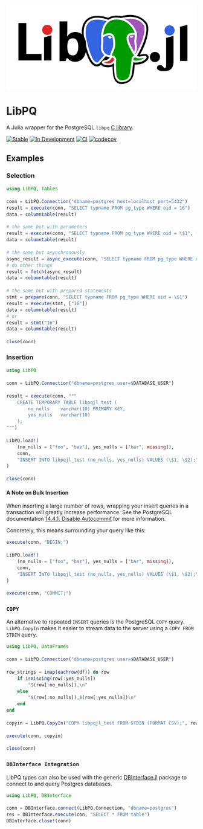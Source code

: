 ![LibPQ.jl Logo](assets/full-logo.svg)

# LibPQ

A Julia wrapper for the PostgreSQL `libpq` [C library](https://www.postgresql.org/docs/current/libpq.html).

[![Stable](https://img.shields.io/badge/docs-stable-blue.svg)](https://juliadatabases.org/LibPQ.jl/stable/)
[![In Development](https://img.shields.io/badge/docs-dev-blue.svg)](https://juliadatabases.org/LibPQ.jl/dev/)
[![CI](https://github.com/JuliaDatabases/LibPQ.jl/actions/workflows/CI.yml/badge.svg)](https://github.com/JuliaDatabases/LibPQ.jl/actions/workflows/CI.yml)
[![codecov](https://codecov.io/gh/JuliaDatabases/LibPQ.jl/graph/badge.svg?token=zBj6Hn98DS)](https://app.codecov.io/gh/JuliaDatabases/LibPQ.jl)

## Examples

### Selection

```julia
using LibPQ, Tables

conn = LibPQ.Connection("dbname=postgres host=localhost port=5432")
result = execute(conn, "SELECT typname FROM pg_type WHERE oid = 16")
data = columntable(result)

# the same but with parameters
result = execute(conn, "SELECT typname FROM pg_type WHERE oid = \$1", ["16"])
data = columntable(result)

# the same but asynchronously
async_result = async_execute(conn, "SELECT typname FROM pg_type WHERE oid = \$1", ["16"])
# do other things
result = fetch(async_result)
data = columntable(result)

# the same but with prepared statements
stmt = prepare(conn, "SELECT typname FROM pg_type WHERE oid = \$1")
result = execute(stmt, ["16"])
data = columntable(result)
# or
result = stmt("16")
data = columntable(result)

close(conn)
```

### Insertion

```julia
using LibPQ

conn = LibPQ.Connection("dbname=postgres user=$DATABASE_USER")

result = execute(conn, """
    CREATE TEMPORARY TABLE libpqjl_test (
        no_nulls    varchar(10) PRIMARY KEY,
        yes_nulls   varchar(10)
    );
""")

LibPQ.load!(
    (no_nulls = ["foo", "baz"], yes_nulls = ["bar", missing]),
    conn,
    "INSERT INTO libpqjl_test (no_nulls, yes_nulls) VALUES (\$1, \$2);",
)

close(conn)
```

#### A Note on Bulk Insertion

When inserting a large number of rows, wrapping your insert queries in a transaction will greatly increase performance.
See the PostgreSQL documentation [14.4.1. Disable Autocommit](https://www.postgresql.org/docs/10/populate.html#DISABLE-AUTOCOMMIT) for more information.

Concretely, this means surrounding your query like this:

```julia
execute(conn, "BEGIN;")

LibPQ.load!(
    (no_nulls = ["foo", "baz"], yes_nulls = ["bar", missing]),
    conn,
    "INSERT INTO libpqjl_test (no_nulls, yes_nulls) VALUES (\$1, \$2);",
)

execute(conn, "COMMIT;")
```

### `COPY`

An alternative to repeated `INSERT` queries is the PostgreSQL `COPY` query.
`LibPQ.CopyIn` makes it easier to stream data to the server using a `COPY FROM STDIN` query.

```julia
using LibPQ, DataFrames

conn = LibPQ.Connection("dbname=postgres user=$DATABASE_USER")

row_strings = imap(eachrow(df)) do row
    if ismissing(row[:yes_nulls])
        "$(row[:no_nulls]),\n"
    else
        "$(row[:no_nulls]),$(row[:yes_nulls])\n"
    end
end

copyin = LibPQ.CopyIn("COPY libpqjl_test FROM STDIN (FORMAT CSV);", row_strings)

execute(conn, copyin)

close(conn)
```

### `DBInterface Integration`

LibPQ types can also be used with the generic [DBInterface.jl](https://github.com/JuliaDatabases/DBInterface.jl)
package to connect to and query Postgres databases.

```julia
using LibPQ, DBInterface

conn = DBInterface.connect(LibPQ.Connection, "dbname=postgres")
res = DBInterface.execute(con, "SELECT * FROM table")
DBInterface.close!(conn)
```

